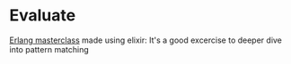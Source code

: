 # Evaluate
[Erlang masterclass](https://www.cs.kent.ac.uk/ErlangMasterClasses) made using elixir:
It's a good excercise to deeper dive into pattern matching



